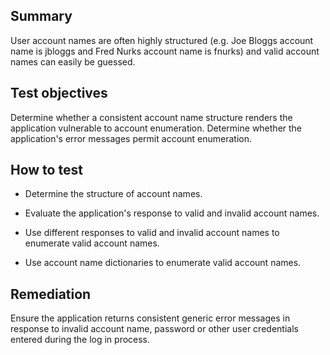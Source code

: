 ## Summary

User account names are often highly structured (e.g. Joe Bloggs account
name is jbloggs and Fred Nurks account name is fnurks) and valid account
names can easily be guessed.

## Test objectives

Determine whether a consistent account name structure renders the
application vulnerable to account enumeration. Determine whether the
application's error messages permit account enumeration.

## How to test

  - Determine the structure of account names.

<!-- end list -->

  - Evaluate the application's response to valid and invalid account
    names.

<!-- end list -->

  - Use different responses to valid and invalid account names to
    enumerate valid account names.

<!-- end list -->

  - Use account name dictionaries to enumerate valid account names.

## Remediation

Ensure the application returns consistent generic error messages in
response to invalid account name, password or other user credentials
entered during the log in process.